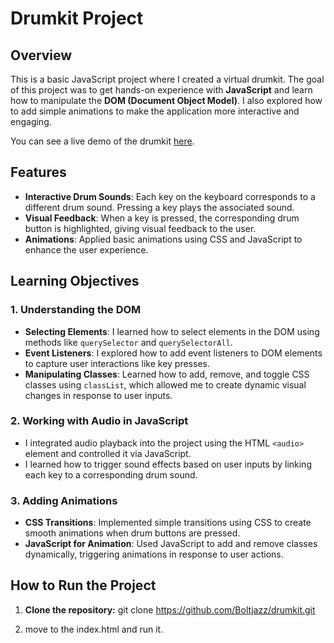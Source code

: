 # Drumkit Project

## Overview

This is a basic JavaScript project where I created a virtual drumkit. The goal of this project was to get hands-on experience with **JavaScript** and learn how to manipulate the **DOM (Document Object Model)**. I also explored how to add simple animations to make the application more interactive and engaging.

You can see a live demo of the drumkit [here](https://boltjazz.github.io/drumkit/).

## Features

- **Interactive Drum Sounds**: Each key on the keyboard corresponds to a different drum sound. Pressing a key plays the associated sound.
- **Visual Feedback**: When a key is pressed, the corresponding drum button is highlighted, giving visual feedback to the user.
- **Animations**: Applied basic animations using CSS and JavaScript to enhance the user experience.

## Learning Objectives

### 1. Understanding the DOM

- **Selecting Elements**: I learned how to select elements in the DOM using methods like `querySelector` and `querySelectorAll`.
- **Event Listeners**: I explored how to add event listeners to DOM elements to capture user interactions like key presses.
- **Manipulating Classes**: Learned how to add, remove, and toggle CSS classes using `classList`, which allowed me to create dynamic visual changes in response to user inputs.

### 2. Working with Audio in JavaScript

- I integrated audio playback into the project using the HTML `<audio>` element and controlled it via JavaScript.
- I learned how to trigger sound effects based on user inputs by linking each key to a corresponding drum sound.

### 3. Adding Animations

- **CSS Transitions**: Implemented simple transitions using CSS to create smooth animations when drum buttons are pressed.
- **JavaScript for Animation**: Used JavaScript to add and remove classes dynamically, triggering animations in response to user actions.

## How to Run the Project

1. **Clone the repository:**
   git clone https://github.com/Boltjazz/drumkit.git

2. move to the index.html and run it.   
   

